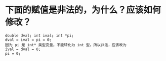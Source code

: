 # 下面的赋值是非法的，为什么？应该如何修改？
    double dval; int ival; int *pi;
    dval = ival = pi = 0;
    因为 pi 是 int* 类型变量，不能转化为 int 型，所以非法，应该改为
    ival = dval = 0;
    pi = 0;